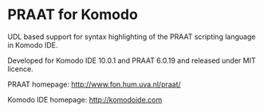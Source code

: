 # PRAAT for Komodo

UDL based support for syntax highlighting of the PRAAT scripting language in Komodo IDE.


Developed for Komodo IDE 10.0.1 and PRAAT 6.0.19 and released under MIT licence.


PRAAT homepage: http://www.fon.hum.uva.nl/praat/

Komodo IDE homepage: http://komodoide.com
